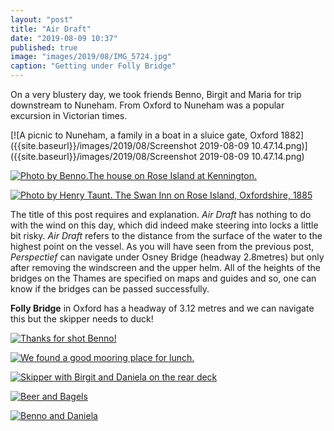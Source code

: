 ```yaml
---
layout: "post"
title: "Air Draft"
date: "2019-08-09 10:37"
published: true
image: "images/2019/08/IMG_5724.jpg"
caption: "Getting under Folly Bridge"
---
```


On a very blustery day, we took friends Benno, Birgit and Maria for trip downstream to Nuneham. From Oxford to Nuneham was a popular excursion in Victorian times.

[![A picnic to Nuneham, a family in a boat in a sluice gate, Oxford 1882]({{site.baseurl}}/images/2019/08/Screenshot 2019-08-09 10.47.14.png)]({{site.baseurl}}/images/2019/08/Screenshot 2019-08-09 10.47.14.png)

[![Photo by Benno.The house on Rose Island at Kennington. ]({{site.baseurl}}/images/2019/08/IMG_5656.jpg)]({{site.baseurl}}/images/2019/08/IMG_5656.jpg)

[![Photo by Henry Taunt. The Swan Inn on Rose Island, Oxfordshire, 1885]({{site.baseurl}}/images/2019/08/swantaunt.jpg)]({{site.baseurl}}/images/2019/08/swantaunt.jpg)

The title of this post requires and explanation. _Air Draft_ has nothing to do with the wind on this day, which did indeed make steering into locks a little bit risky. _Air Draft_ refers to the distance from the surface of the water to the highest point on the vessel. As you will have seen from the previous post, _Perspectief_ can navigate under Osney Bridge (headway 2.8metres) but only after removing the windscreen and the upper helm. All of the heights of the bridges on the Thames are specified on maps and guides and so, one can know if the bridges can be passed successfully.

**Folly Bridge** in Oxford has a headway of 3.12 metres and we can navigate this but the skipper needs to duck!

[![Thanks for shot Benno!]({{site.baseurl}}/images/2019/08/underfollybridge.gif)]({{site.baseurl}}/images/2019/08/underfollybridge.gif)

[![We found a good mooring place for lunch.]({{site.baseurl}}/images/2019/08/IMG_0247.jpg)]({{site.baseurl}}/images/2019/08/IMG_0247.jpg)

[![Skipper with Birgit and Daniela on the rear deck]({{site.baseurl}}/images/onthedeck.gif)]({{site.baseurl}}/images/2019/08/onthedeck.gif)

[![Beer and Bagels]({{site.baseurl}}/images/2019/08/IMG_5658.jpg)]({{site.baseurl}}/images/2019/08/IMG_5658.jpg)

[![Benno and Daniela]({{site.baseurl}}/images/2019/08/IMG_5748.jpg)]({{site.baseurl}}/images/2019/08/IMG_5748.jpg)
